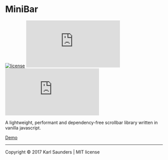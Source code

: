 # MiniBar
[![license](https://img.shields.io/github/license/mashape/apistatus.svg)](https://github.com/Mobius1/MiniBar/blob/master/LICENSE) ![](http://img.badgesize.io/Mobius1/MiniBar/master/dist/minibar.min.js) ![](http://img.badgesize.io/Mobius1/MiniBar/master/dist/minibar.min.js?compression=gzip&label=gzipped)

A lightweight, performant and dependency-free scrollbar library written in vanilla javascript.

[Demo](https://mobius1.github.io/MiniBar/)

---

Copyright © 2017 Karl Saunders | MIT license